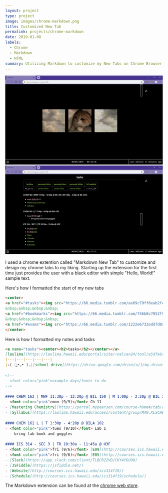 ```yaml
---
layout: project
type: project
image: images/chrome-markdown.png
title: Customized New Tab
permalink: projects/chrome-markdown
date: 2019-01-08
labels:
  - Chrome
  - Markdown
  - HTML
summary: Utilizing Markdown to customize my New Tabs on Chrome Browser.
---
```


<img class="ui image" src="/images/tab-start.png">

<img class="ui image" src="/images/tab-tasks.png">

I used a chrome extention called "Markdown New Tab" to customize and design my chrome tabs to my liking. Starting up the extension for the first time just provides the user with a black editor with simple "Hello, World!" sample text.

Here's how I formatted the start of my new tabs
```HTML
<center>
<a href="#tasks"><img src="https://66.media.tumblr.com/ae69c79ff6eab2f43fd6e228aa69de3a/tumblr_nj3u85wrej1s43atqo1_1280.jpg" width="20%"></a>
&nbsp;&nbsp;&nbsp;&nbsp;
<a href="#bookmarks"><img src="https://66.media.tumblr.com/746b0c7052f9dd6271b1e38f14df5b56/tumblr_p80v5q2GKH1wuqo58o1_1280.png" width="20.33%"></a>
&nbsp;&nbsp;&nbsp;&nbsp;
<a href="#exams"><img src="https://66.media.tumblr.com/1222e6732edd7d0aa38f82a8e56be300/tumblr_nj3u85wrej1s43atqo2_1280.jpg" width="20%"></a>
</center>
```

Here is how I formatted my notes and tasks
```Markdown
<a name="tasks"><center><h2>tasks</h2></center></a>
[laulima](https://laulima.hawaii.edu/portal/site/~nalcan24/tool/e5dfa6a1-4c9e-48c7-a9af-0f5c362b1ba4?panel=Main) | [personal drive](https://drive.google.com/drive/u/0/my-drive) | [personal docs](https://docs.google.com/document/u/0/) | [personal slides](https://docs.google.com/presentation/u/0/) | [fof website](https://fofatuhm.wixsite.com/home)
|---|---|---|---|---|
|✧( ु•⌄• )◞|[school drive](https://drive.google.com/drive/u/1/my-drive)|[school docs](https://docs.google.com/document/u/1/)|[school slides](https://docs.google.com/presentation/u/1/)|◟( •⌄• ू )✧|

<!--
- <font color="pink">example day</font> to do
-->

#### CHEM 162 | MWF 11:30p - 12:20p @ BIL 150 | M 1:00p - 2:20p @ BIL 341C
- <font color="pink">mon (9/9)</font> Ch 11
- [Mastering Chemistry](https://portal.mypearson.com/course-home#/tab/active)
- [Syllabus](https://laulima.hawaii.edu/access/content/group/MAN.XLSCHEM16271kg.202010/Fall%202019%20Chem%20162%20Syllabus%20Gary.pdf)

#### CHEM 162 L | T 1:30p - 4:20p @ BILA 102
- <font color="pink">tues (9/10)</font> Lab 1
  - bring lab book and goggles

#### ICS 314 - SEC 3 | TR 10:30a - 11:45a @ H3F
- <font color="pink">fri (9/6)</font> [E09](http://courses.ics.hawaii.edu/ics314f19/morea/javascript-1/experience-javascript-1-technical-essay.html)
- <font color="pink">fri (9/6)</font> [E05](http://courses.ics.hawaii.edu/ics314f19/morea/professional-persona/experience-a-professional-portfolio.html)
- [Slack](https://app.slack.com/client/TLBCR22VD/CKY4YGU90)
- [JSFiddle](https://jsfiddle.net/)
- [Website](http://courses.ics.hawaii.edu/ics314f19/)
- [Schedule](http://courses.ics.hawaii.edu/ics314f19/schedule/)
```

The Markdown extension can be found at the [chrome web store](https://chrome.google.com/webstore/detail/markdown-new-tab/demppioeofcekpjcnlkmdjbabifjnokj?hl=en-GB).
